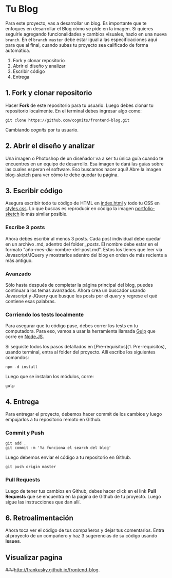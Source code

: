 # Tu Blog

Para este proyecto, vas a desarrollar un blog. Es importante que te enfoques
en desarrollar el Blog cómo se pide en la imagen. Si quieres seguirle agregando
funcionalidades y cambios visuales, hazlo en una nueva `branch`. En el `branch master`
debe estar igual a las especificaciones aquí para que al final, cuando subas tu
proyecto sea calificado de forma automática.

1. Fork y clonar repositorio
2. Abrir el diseño y analizar
3. Escribir código
4. Entrega


## 1. Fork y clonar repositorio

Hacer **Fork** de este repositorio para tu usuario. Luego debes clonar tu repositorio localmente. En el terminal debes ingresar algo como:

```
git clone https://github.com/cognits/frontend-blog.git
```
Cambiando *cognits* por tu usuario.

## 2. Abrir el diseño y analizar

Una imagen o Photoshop de un diseñador va a ser tu única guía cuando te
encuentres en un equipo de desarrollo. Esa imagen te dará las guías sobre las cuales
esperan el software. Eso buscamos hacer aquí! Abre la imagen [blog-sketch](blog-sketch.png)
para ver cómo te debe quedar tu página.


## 3. Escribir código

Asegura escribir todo tu código de HTML en [index.html](index.html) y todo tu CSS en [styles.css](css/styles.css). Lo que buscas es reproducir en código la imagen [portfolio-sketch](portfolio-sketch.png) lo más similar posible.

### Escribe 3 posts
Ahora debes escribir al menos 3 posts. Cada post individual debe quedar en un archivo
.md, adentro del folder *_posts*. El nombre debe estar en el formato "año-mes-dia-nombre-del-post.md". Estos los tienes que leer via Javascript/JQuery y mostrarlos
adentro del blog en orden de más reciente a más antiguo.

### Avanzado
Sólo hasta después de completar la página principal del blog, puedes continuar a los
temas avanzados. Ahora crea un buscador usando Javascript y JQuery que
busque los posts por el *query* y regrese el qué contiene esas palabras.

### Corriendo los tests localmente

Para asegurar que tu código pase, debes correr los tests en tu computadora. Para eso,
vamos a usar la herramienta llamada [Gulp](http://www.gulpjs.com) que corre en [Node.JS](http://www.nodejs.org).

Si seguiste todos los pasos detallados en [Pre-requisitos](1. Pre-requisitos), usando
terminal, entra al folder del proyecto. Allí escribe los siguientes comandos:

```
npm -d install
```
Luego que se instalan los módulos, corre:
```
gulp
```

## 4. Entrega

Para entregar el proyecto, debemos hacer commit de los cambios y luego empujarlos
a tu repositorio remoto en Github.

### Commit y Push

```
git add .
git commit -m 'Ya funciona el search del blog'
```
Luego debemos enviar el código a tu repositorio en Github.

```
git push origin master
```

### Pull Requests

Luego de tener tus cambios en Github, debes hacer click en el link **Pull Requests**
que se encuentra en la página de Github de tu proyecto. Luego sigue las
instrucciones que dan allí.

## 6. Retroalimentación

Ahora toca ver el código de tus compañeros y dejar tus comentarios. Entra al
proyecto de un compañero y haz 3 sugerencias de su código usando **Issues**.

## Visualizar pagina
###http://frankusky.github.io/frontend-blog. 
